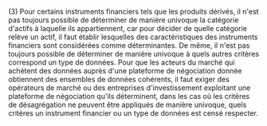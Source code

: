 (3) Pour certains instruments financiers tels que les produits dérivés, il n'est pas toujours possible de déterminer de manière univoque la catégorie d'actifs à laquelle ils appartiennent, car pour décider de quelle catégorie relève un actif, il faut établir lesquelles des caractéristiques des instruments financiers sont considérées comme déterminantes. De même, il n'est pas toujours possible de déterminer de manière univoque à quels autres critères correspond un type de données. Pour que les acteurs du marché qui achètent des données auprès d'une plateforme de négociation donnée obtiennent des ensembles de données cohérents, il faut exiger des opérateurs de marché ou des entreprises d'investissement exploitant une plateforme de négociation qu'ils déterminent, dans les cas où les critères de désagrégation ne peuvent être appliqués de manière univoque, quels critères un instrument financier ou un type de données est censé respecter.